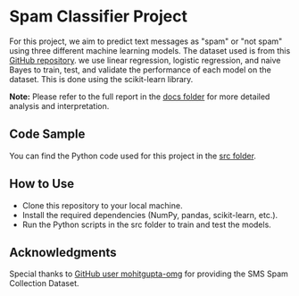 # Spam Classifier Project

For this project, we aim to predict text messages as "spam" or "not spam" using three different machine learning models. The dataset used is from this [GitHub repository](https://github.com/mohitgupta-omg/Kaggle-SMS-Spam-Collection-Dataset-/blob/master/spam.csv). we use linear regression, logistic regression, and naive Bayes to train, test, and validate the performance of each model on the dataset. This is done using the scikit-learn library.

**Note:** Please refer to the full report in the [docs folder](/docs) for more detailed analysis and interpretation.

## Code Sample
You can find the Python code used for this project in the [src folder](/src).

## How to Use
- Clone this repository to your local machine.
- Install the required dependencies (NumPy, pandas, scikit-learn, etc.).
- Run the Python scripts in the src folder to train and test the models.

## Acknowledgments
Special thanks to [GitHub user mohitgupta-omg](https://github.com/mohitgupta-omg) for providing the SMS Spam Collection Dataset.
